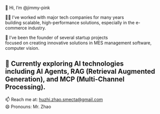 👋 Hi, I’m @jimmy-pink  

👨‍💻 I’ve worked with major tech companies for many years  
building scalable, high-performance solutions, especially in the e-commerce industry.  

🚀 I’ve been the founder of several startup projects  
focused on creating innovative solutions in MES management software, computer vision.   

🌱 Currently exploring AI technologies   
including AI Agents, RAG (Retrieval Augmented Generation), and MCP (Multi-Channel Processing).  
---
📫 Reach me at: huzhi.zhao.smecta@gmail.com  
😄 Pronouns: Mr. Zhao  
